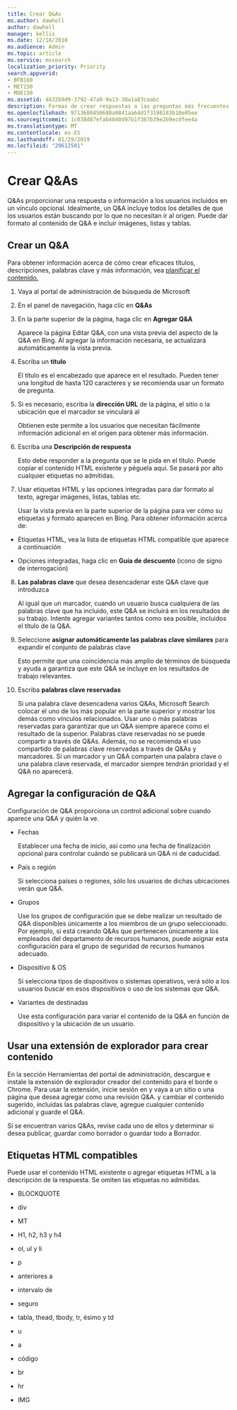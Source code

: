 ```yaml
---
title: Crear Q&As
ms.author: dawholl
author: dawholl
manager: kellis
ms.date: 12/18/2018
ms.audience: Admin
ms.topic: article
ms.service: mssearch
localization_priority: Priority
search.appverid:
- BFB160
- MET150
- MOE150
ms.assetid: d432b9d9-3792-47a0-9a13-30a1a83caabc
description: Formas de crear respuestas a las preguntas más frecuentes para su Microsoft Search funcionan los resultados
ms.openlocfilehash: 9713608450688a0841aa64d1f3198183b10e05ee
ms.sourcegitcommit: 1c038d87efab4840d97b1f367b39e2b9ecdfee4a
ms.translationtype: MT
ms.contentlocale: es-ES
ms.lasthandoff: 01/29/2019
ms.locfileid: "29612501"
---
```

# <a name="create-qas"></a>Crear Q&As

Q&As proporcionar una respuesta o información a los usuarios incluidos en un vínculo opcional. Idealmente, un Q&A incluye todos los detalles de que los usuarios están buscando por lo que no necesitan ir al origen. Puede dar formato al contenido de Q&A e incluir imágenes, listas y tablas.
  
## <a name="create-a-qa"></a>Crear un Q&A

Para obtener información acerca de cómo crear eficaces títulos, descripciones, palabras clave y más información, vea [planificar el contenido.](plan-your-content.md)
  
1. Vaya al portal de administración de búsqueda de Microsoft
    
2. En el panel de navegación, haga clic en **Q&As**
    
3. En la parte superior de la página, haga clic en **Agregar Q&A**
    
    Aparece la página Editar Q&A, con una vista previa del aspecto de la Q&A en Bing. Al agregar la información necesaria, se actualizará automáticamente la vista previa.
    
4. Escriba un **título**
    
    El título es el encabezado que aparece en el resultado. Pueden tener una longitud de hasta 120 caracteres y se recomienda usar un formato de pregunta.
    
5. Si es necesario, escriba la **dirección URL** de la página, el sitio o la ubicación que el marcador se vinculará al 
    
    Obtienen este permite a los usuarios que necesitan fácilmente información adicional en el origen para obtener más información.
    
6. Escriba una **Descripción de respuesta**
    
    Esto debe responder a la pregunta que se le pida en el título. Puede copiar el contenido HTML existente y péguela aquí. Se pasará por alto cualquier etiquetas no admitidas.
    
7. Usar etiquetas HTML y las opciones integradas para dar formato al texto, agregar imágenes, listas, tablas etc.
    
    Usar la vista previa en la parte superior de la página para ver cómo su etiquetas y formato aparecen en Bing. Para obtener información acerca de:
    
  - Etiquetas HTML, vea la lista de etiquetas HTML compatible que aparece a continuación
    
  - Opciones integradas, haga clic en **Guía de descuento** (icono de signo de interrogación) 
    
8. **Las palabras clave** que desea desencadenar este Q&A clave que introduzca 
    
    Al igual que un marcador, cuando un usuario busca cualquiera de las palabras clave que ha incluido, este Q&A se incluirá en los resultados de su trabajo. Intente agregar variantes tantos como sea posible, incluidos el título de la Q&A.
    
9. Seleccione **asignar automáticamente las palabras clave similares** para expandir el conjunto de palabras clave 
    
    Esto permite que una coincidencia más amplio de términos de búsqueda y ayuda a garantiza que este Q&A se incluye en los resultados de trabajo relevantes.
    
10. Escriba **palabras clave reservadas**
    
    Si una palabra clave desencadena varios Q&As, Microsoft Search colocar el uno de los más popular en la parte superior y mostrar los demás como vínculos relacionados. Usar uno o más palabras reservadas para garantizar que un Q&A siempre aparece como el resultado de la superior. Palabras clave reservadas no se puede compartir a través de Q&As. Además, no se recomienda el uso compartido de palabras clave reservadas a través de Q&As y marcadores. Si un marcador y un Q&A comparten una palabra clave o una palabra clave reservada, el marcador siempre tendrán prioridad y el Q&A no aparecerá.
    
## <a name="add-qa-settings"></a>Agregar la configuración de Q&A

Configuración de Q&A proporciona un control adicional sobre cuando aparece una Q&A y quién la ve.
  
- Fechas
    
    Establecer una fecha de inicio, así como una fecha de finalización opcional para controlar cuándo se publicará un Q&A ni de caducidad.
    
- País o región
    
    Si selecciona países o regiones, sólo los usuarios de dichas ubicaciones verán que Q&A.
    
- Grupos
    
    Use los grupos de configuración que se debe realizar un resultado de Q&A disponibles únicamente a los miembros de un grupo seleccionado. Por ejemplo, si está creando Q&As que pertenecen únicamente a los empleados del departamento de recursos humanos, puede asignar esta configuración para el grupo de seguridad de recursos humanos adecuado.
    
- Dispositivo &amp; OS
    
    Si selecciona tipos de dispositivos o sistemas operativos, verá sólo a los usuarios buscar en esos dispositivos o uso de los sistemas que Q&A.
    
- Variantes de destinadas
    
    Use esta configuración para variar el contenido de la Q&A en función de dispositivo y la ubicación de un usuario.
    
## <a name="use-a-browser-extension-to-create-content"></a>Usar una extensión de explorador para crear contenido

En la sección Herramientas del portal de administración, descargue e instale la extensión de explorador creador del contenido para el borde o Chrome. Para usar la extensión, inicie sesión en y vaya a un sitio o una página que desea agregar como una revisión Q&A. y cambiar el contenido sugerido, incluidas las palabras clave, agregue cualquier contenido adicional y guarde el Q&A.
  
Si se encuentran varios Q&As, revise cada uno de ellos y determinar si desea publicar, guardar como borrador o guardar todo a Borrador.
  
## <a name="supported-html-tags"></a>Etiquetas HTML compatibles

Puede usar el contenido HTML existente o agregar etiquetas HTML a la descripción de la respuesta. Se omiten las etiquetas no admitidas.
  
- BLOCKQUOTE
    
- div
    
- MT
    
- H1, h2, h3 y h4
    
- ol, ul y li
    
- p
    
- anteriores a
    
- intervalo de
    
- seguro
    
- tabla, thead, tbody, tr, ésimo y td
    
- u
    
- a
    
- código
    
- br
    
- hr
    
- IMG

  

